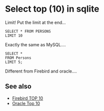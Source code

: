 ﻿# Select top (10) in sqlite

Limit! Put the limit at the end...

	SELECT * FROM PERSONS
	LIMIT 10

Exactly the same as MySQL....

	SELECT *
	FROM Persons
	LIMIT 5;

Different from Firebird and oracle....

## See also

- [Firebird TOP 10](../firebird/select_top_10.md)
- [Oracle Top 10](../oracle/top_10.md)